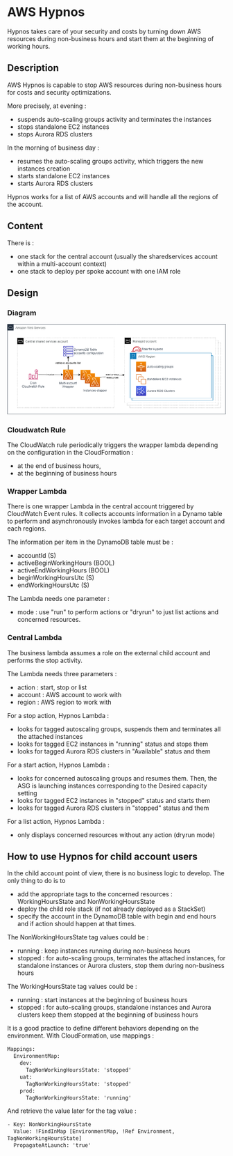 # AWS Hypnos

Hypnos takes care of your security and costs by turning down AWS resources during non-business hours and start them at the beginning of working hours.

## Description

AWS Hypnos is capable to stop AWS resources during non-business hours for costs and security optimizations.

More precisely, at evening :
- suspends auto-scaling groups activity and terminates the instances
- stops standalone EC2 instances
- stops Aurora RDS clusters

In the morning of business day :
- resumes the auto-scaling groups activity, which triggers the new instances creation
- starts standalone EC2 instances
- starts Aurora RDS clusters

Hypnos works for a list of AWS accounts and will handle all the regions of the account.

## Content

There is :
- one stack for the central account (usually the sharedservices account within a multi-account context)
- one stack to deploy per spoke account with one IAM role

## Design

### Diagram
![Hypnos Diagram](images/hypnos-diagram.png)

### Cloudwatch Rule

The CloudWatch rule periodically triggers the wrapper lambda depending on the configuration in the CloudFormation :
- at the end of business hours,
- at the beginning of business hours

### Wrapper Lambda

There is one wrapper Lambda in the central account triggered by CloudWatch Event rules. It collects accounts information in a Dynamo table to perform and asynchronously invokes lambda for each target account and each regions.

The information per item in the DynamoDB table must be :
- accountId (S)
- activeBeginWorkingHours (BOOL)
- activeEndWorkingHours (BOOL)
- beginWorkingHoursUtc (S)
- endWorkingHoursUtc (S)

The Lambda needs one parameter :
- mode : use "run" to perform actions or "dryrun" to just list actions and concerned resources.

### Central Lambda

The business lambda assumes a role on the external child account and performs the stop activity.

The Lambda needs three parameters :
- action : start, stop or list
- account : AWS account to work with
- region : AWS region to work with

For a stop action, Hypnos Lambda :
- looks for tagged autoscaling groups, suspends them and terminates all the attached instances
- looks for tagged EC2 instances in "running" status and stops them
- looks for tagged Aurora RDS clusters in "Available" status and them

For a start action, Hypnos Lambda :
- looks for concerned autoscaling groups and resumes them. Then, the ASG is launching instances corresponding to the Desired capacity setting
- looks for tagged EC2 instances in "stopped" status and starts them
- looks for tagged Aurora RDS clusters in "stopped" status and them

For a list action, Hypnos Lambda :
- only displays concerned resources without any action (dryrun mode)

## How to use Hypnos for child account users

In the child account point of view, there is no business logic to develop. The only thing to do is to
- add the appropriate tags to the concerned resources : WorkingHoursState and NonWorkingHoursState
- deploy the child role stack (if not already deployed as a StackSet)
- specify the account in the DynamoDB table with begin and end hours and if action should happen at that times.

The NonWorkingHoursState tag values could be :
- running : keep instances running during non-business hours
- stopped : for auto-scaling groups, terminates the attached instances, for standalone instances or Aurora clusters, stop them during non-business hours

The WorkingHoursState tag values could be :
- running : start instances at the beginning of business hours
- stopped : for auto-scaling groups, standalone instances and Aurora clusters keep them stopped at the beginning of business hours

It is a good practice to define different behaviors depending on the environment. With CloudFormation, use mappings :

```
Mappings:
  EnvironmentMap:
    dev:
      TagNonWorkingHoursState: 'stopped'
    uat:
      TagNonWorkingHoursState: 'stopped'
    prod:
      TagNonWorkingHoursState: 'running'
```

And retrieve the value later for the tag value :

```
- Key: NonWorkingHoursState
  Value: !FindInMap [EnvironmentMap, !Ref Environment, TagNonWorkingHoursState]
  PropagateAtLaunch: 'true'
```
